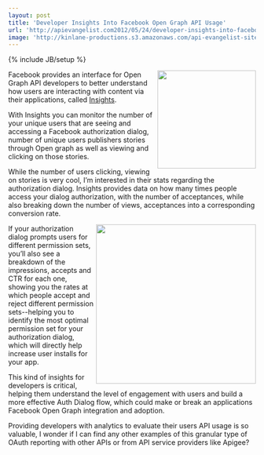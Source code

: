 ```yaml
---
layout: post
title: 'Developer Insights Into Facebook Open Graph API Usage'
url: 'http://apievangelist.com2012/05/24/developer-insights-into-facebook-open-graph-api-usage/'
image: 'http://kinlane-productions.s3.amazonaws.com/api-evangelist-site/blog/facebook-insights-auth.png'
---
```

{% include JB/setup %}
<p>
     <img src="http://kinlane-productions.s3.amazonaws.com/facebook/Facebook-Developer.png"  width="200" align="right" />
</p>
<p>
     Facebook provides an interface for Open Graph API developers to better understand how users are interacting with content via their applications, called <a title="Insights" href="http://www.facebook.com/help/search/?q=insights">Insights</a>.
</p>
<p>
     With Insights you can monitor the number of your unique users that are seeing and accessing a Facebook authorization dialog, number of unique users publishers stories through Open graph as well as viewing and clicking on those stories.
</p>
<p>
     While the number of users clicking, viewing on stories is very cool, I’m interested in their stats regarding the authorization dialog. Insights provides data on how many times people access your dialog authorization, with the number of acceptances, while also breaking down the number of views, acceptances into a corresponding conversion rate.
</p>
<p>
     <img src="http://kinlane-productions.s3.amazonaws.com/facebook/facebook-insights-auth.png"  width="325" align="right" />
</p>
<p>
     If your authorization dialog prompts users for different permission sets, you’ll also see a breakdown of the impressions, accepts and CTR for each one, showing you the rates at which people accept and reject different permission sets--helping you to identify the most optimal permission set for your authorization dialog, which will directly help increase user installs for your app.
</p>
<p>
     This kind of insights for developers is critical, helping them understand the level of engagement with users and build a more effective Auth Dialog flow, which could make or break an applications Facebook Open Graph integration and adoption.
</p>
<p>
     Providing developers with analytics to evaluate their users API usage is so valuable, I wonder if I can find any other examples of this granular type of OAuth reporting with other APIs or from API service providers like Apigee?
</p>
